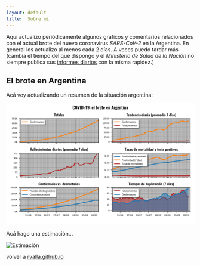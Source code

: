 ```yaml
---
layout: default
title:  Sobre mí
---
```


Aquí actualizo periódicamente algunos gráficos y comentarios relacionados con el actual brote del nuevo
coronavirus *SARS-CoV-2* en la Argentina. En general los actualizo al menos cada 2 días. A veces puedo
tardar más (cambia el tiempo del que dispongo y el *Ministerio de Salud de la Nación* no siempre publica
sus [informes diarios](https://www.argentina.gob.ar/coronavirus/informe-diario) con la misma rapidez.)

## El brote en Argentina

Acá voy actualizando un resumen de la situación argentina:

![Resumen Argentina](https://github.com/rvalla/COVID-19/raw/master/Argentina_Data/actual_charts/1_Argentina.png)

Acá hago una estimación...

![Estimación](https://github.com/rvalla/COVID-19/raw/master/Argentina_Data/actual_charts/1_E_00_KnownRatioAndEstimation.png)

volver a [rvalla.github.io](https://rvalla.github.io)
